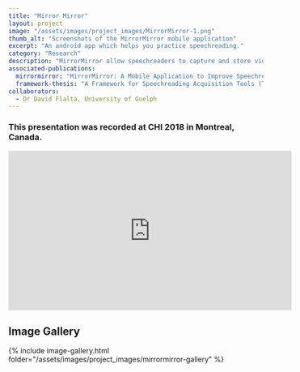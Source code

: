 ```yaml
---
title: "Mirror Mirror"
layout: project
image: "/assets/images/project_images/MirrorMirror-1.png"
thumb_alt: "Screenshots of the MirrorMirror mobile application"
excerpt: "An android app which helps you practice speechreading."
category: "Research"
description: "MirrorMirror allow speechreaders to capture and store videos of speech movements and words in a “lipshape library”. Users could gather coded videos of friends and family, allowing them to practice speechreading on those they speak with most."
associated-publications:
  mirrormirror: "MirrorMirror: A Mobile Application to Improve Speechreading Acquisition"
  framework-thesis: "A Framework for Speechreading Acquisition Tools (Thesis)"
collaborators:
  - Dr David Flalta, University of Guelph
---
```

### This presentation was recorded at CHI 2018 in Montreal, Canada.

<iframe class="wrap" width="560" height="315" src="https://www.youtube.com/embed/ldKJsMhFbwE" frameborder="0" allow="accelerometer; autoplay; encrypted-media; gyroscope; picture-in-picture" allowfullscreen></iframe>

## Image Gallery
{% include image-gallery.html folder="/assets/images/project_images/mirrormirror-gallery" %}
